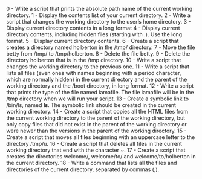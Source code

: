0 - Write a script that prints the absolute path name of the current working directory.
1 - Display the contents list of your current directory.
2 - Write a script that changes the working directory to the user’s home directory.
3 - Display current directory contents in a long format
4 - Display current directory contents, including hidden files (starting with .). Use the long format.
5 - Display current directory contents.
6 - Create a script that creates a directory named holberton in the /tmp/ directory.
7 - Move the file betty from /tmp/ to /tmp/holberton.
8 - Delete the file betty.
9 - Delete the directory holberton that is in the /tmp directory.
10 - Write a script that changes the working directory to the previous one.
11 - Write a script that lists all files (even ones with names beginning with a period character, which are normally hidden) in the current directory and the parent of the working directory and the /boot directory, in long format.
12 - Write a script that prints the type of the file named iamafile. The file iamafile will be in the /tmp directory when we will run your script.
13 - Create a symbolic link to /bin/ls, named __ls__. The symbolic link should be created in the current working directory.
14 - Create a script that copies all the HTML files from the current working directory to the parent of the working directory, but only copy files that did not exist in the parent of the working directory or were newer than the versions in the parent of the working directory.
15 - Create a script that moves all files beginning with an uppercase letter to the directory /tmp/u.
16 - Create a script that deletes all files in the current working directory that end with the character ~.
17 - Create a script that creates the directories welcome/, welcome/to/ and welcome/to/holberton in the current directory.
18 - Write a command that lists all the files and directories of the current directory, separated by commas (,).

